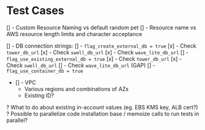 # Test Cases

[] - Custom Resource Naming vs default random pet
[] - Resource name vs AWS resource length limits and character acceptance

[] - DB connection strings:
    [] - `flag_create_external_db = true`
        [x] - Check `tower_db_url`
        [x] - Check `swell_db_url`
        [x] - Check `wave_lite_db_url`
    [] - `flag_use_existing_external_db = true`
        [x] - Check `tower_db_url`
        [x] - Check `swell_db_url`
        [] - Check `wave_lite_db_url` (GAP)
    [] - `flag_use_container_db = true`

- [] - VPC
    - Various regions and combinations of AZs
    - Existing ID?

? What to do about existing in-account values (eg. EBS KMS key, ALB cert?)
? Possible to parallelize code installation base / memoize calls to run tests in parallel?